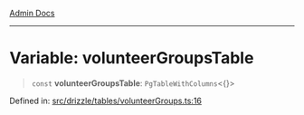 [Admin Docs](/)

***

# Variable: volunteerGroupsTable

> `const` **volunteerGroupsTable**: `PgTableWithColumns`\<\{\}\>

Defined in: [src/drizzle/tables/volunteerGroups.ts:16](https://github.com/PurnenduMIshra129th/talawa-api/blob/8bb4483f6aa0d175e00d3d589e36182f9c58a66a/src/drizzle/tables/volunteerGroups.ts#L16)
